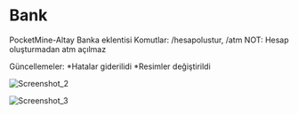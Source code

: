 # Bank
PocketMine-Altay Banka eklentisi
Komutlar: /hesapolustur, /atm
NOT: Hesap oluşturmadan atm açılmaz

Güncellemeler: 
*Hatalar giderilidi
*Resimler değiştirildi

![Screenshot_2](https://user-images.githubusercontent.com/44785393/78204257-d1678300-74a1-11ea-9001-294ecc4e7a70.png)


![Screenshot_3](https://user-images.githubusercontent.com/44785393/78204341-fb20aa00-74a1-11ea-969b-1c1dd81f7e53.png)

